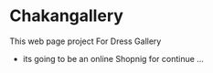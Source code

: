 # Chakangallery

This web page project For Dress Gallery
- its going to be an online Shopnig for continue ...
 
